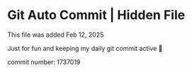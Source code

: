 # Git Auto Commit | Hidden File

This file was added Feb 12, 2025

Just for fun and keeping my daily git commit active 🤪

commit number: 1737019
